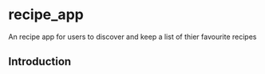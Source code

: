 # recipe_app

An recipe app for users to discover and keep a list of thier favourite recipes

## Introduction


